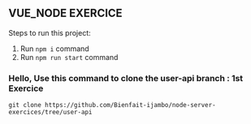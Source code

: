 


## VUE_NODE EXERCICE

Steps to run this project:

1. Run `npm i` command
3. Run `npm run start` command


### Hello, Use this command to clone the user-api branch : 1st Exercice

`git clone https://github.com/Bienfait-ijambo/node-server-exercices/tree/user-api`
